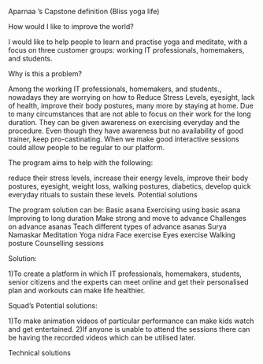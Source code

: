 Aparnaa ’s Capstone definition (Bliss yoga life)                       

How would I like to improve the world?

I would like to help people to learn and practise yoga and meditate, with a focus on three customer groups: working IT professionals, homemakers, and students.

Why is this a problem?

Among the working IT professionals, homemakers, and students., nowadays they are worrying on how to Reduce Stress Levels, eyesight, lack of health, improve their body postures, many more by staying at home. Due to many circumstances that are not able to focus on their work for the long duration. They can be given awareness on exercising everyday and the procedure. Even though they have awareness but no availability of good trainer, keep pro-castinating. When we make good interactive sessions could allow people to be regular to our platform.

The program aims to help with the following:

reduce their stress levels,
increase their energy levels,
improve their body postures,
eyesight,
weight loss,
walking postures,
diabetics,
develop quick everyday rituals to sustain these levels.
Potential solutions

The program solution can be:
Basic asana
Exercising using basic asana
Improving to long duration
Make strong and move to advance
Challenges on advance asanas
Teach different types of advance asanas
Surya Namaskar
Meditation
Yoga nidra
Face exercise
Eyes exercise
Walking posture
Counselling sessions

Solution:

1)To create a platform in which  IT professionals, homemakers, students, senior citizens and the experts can meet online and get their personalised plan and workouts can make life healthier.

Squad’s Potential solutions:

1)To make animation videos of particular performance can make kids watch and get entertained.
2)If anyone is unable to attend the sessions there can be having the recorded videos which can be utilised
later. 

Technical solutions

